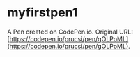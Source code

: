 # myfirstpen1

A Pen created on CodePen.io. Original URL: [https://codepen.io/prucsi/pen/gOLPoML](https://codepen.io/prucsi/pen/gOLPoML).


